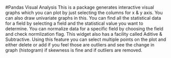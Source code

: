 #Pandas Visual Analysis
This is a package generates interactive visual graphs which you can plot by just selecting the columns for x & y axis.
You can also draw univariate graphs in this.
You can find all the statistical data for a field by selecting a field and the statistical value you want to determine.
You can normalize data for a specific field by choosing the field and check normlization flag.
This widget also has a facility called Aditive & Subtractive. Using this feature you can select multiple points on the plot and either delete or add 
if you feel those are outliers and see the change in graph (histogram) if skewness is fine and if outliers are removed.
